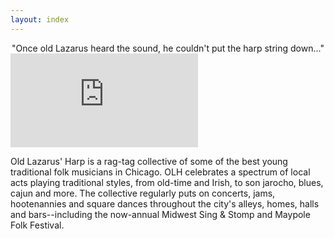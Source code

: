 ```yaml
---
layout: index
---
```


<center>"Once old Lazarus heard the sound, he couldn't put the harp string down..."</center>
<div class="video-container">
    <iframe src="https://www.youtube-nocookie.com/embed??listType=playlist&list=PL8578LnlbXiyvkk3kjeTzqvuuO4KXIQc_&modestbranding=1" frameborder="0" allow="accelerometer; autoplay; encrypted-media; gyroscope; picture-in-picture" allowfullscreen class="video"></iframe>
</div>

Old Lazarus' Harp is a rag-tag collective of some of the best young traditional folk musicians in Chicago. OLH
celebrates a spectrum of local acts playing traditional styles, from old-time and Irish, to son jarocho, blues, cajun
and more. The collective regularly puts on concerts, jams, hootenannies and square dances throughout the city's alleys,
homes, halls and bars--including the now-annual Midwest Sing & Stomp and Maypole Folk Festival.
